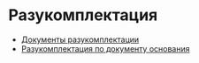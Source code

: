 # Разукомплектация

* [Документы разукомплектации](dokumenty-razukomplektacii.md)
* [Разукомплектация по документу основания](razukomplektaciya-po-dokumentu.md)
